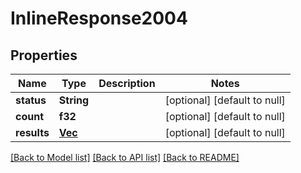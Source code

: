 # InlineResponse2004

## Properties
Name | Type | Description | Notes
------------ | ------------- | ------------- | -------------
**status** | **String** |  | [optional] [default to null]
**count** | **f32** |  | [optional] [default to null]
**results** | [**Vec<Financials>**](Financials.md) |  | [optional] [default to null]

[[Back to Model list]](../README.md#documentation-for-models) [[Back to API list]](../README.md#documentation-for-api-endpoints) [[Back to README]](../README.md)

